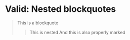 # Valid: Nested blockquotes

> This is a blockquote
> > This is nested
> > And this is also properly marked
